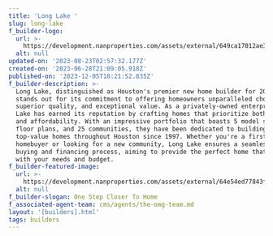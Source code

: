 ```yaml
---
title: 'Long Lake '
slug: long-lake
f_builder-logo:
  url: >-
    https://development.nanproperties.com/assets/external/649ca17012ae3cd835fd9272_25th20anniversary-long20lake20logo.jpg
  alt: null
updated-on: '2023-08-23T02:57:32.177Z'
created-on: '2023-06-28T21:09:05.918Z'
published-on: '2023-12-05T18:21:52.835Z'
f_builder-description: >-
  Long Lake, distinguished as Houston's premier new home builder for 2023,
  stands out for its commitment to offering homeowners unparalleled choices,
  superior quality, and exceptional value. As a privately-owned enterprise, Long
  Lake has earned its reputation by crafting homes that prioritize both quality
  and affordability. With an impressive portfolio that boasts 5 model series, 46
  floor plans, and 25 communities, they have been dedicated to building
  top-value homes throughout Houston since 1997. Whether you're a first-time
  homebuyer or looking for a new community, Long Lake ensures a seamless home
  buying and financing process, aiming to provide the perfect home that aligns
  with your needs and budget.
f_builder-featured-image:
  url: >-
    https://development.nanproperties.com/assets/external/64e54ed77843fd352fec5c72_new-homes-houston-tx-long-lake20copy.jpeg
  alt: null
f_builder-slogan: One Step Closer To Home
f_associated-agent-team: cms/agents/the-omg-team.md
layout: '[builders].html'
tags: builders
---
```



